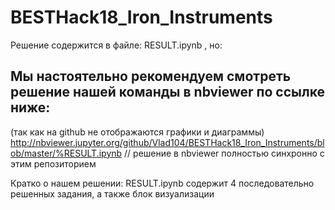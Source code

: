 # BESTHack18_Iron_Instruments
Решение содержится в файле: RESULT.ipynb , но:
## Мы настоятельно рекомендуем смотреть решение нашей команды в nbviewer по ссылке ниже:
(так как на github не отображаются графики и диаграммы)
http://nbviewer.jupyter.org/github/Vlad104/BESTHack18_Iron_Instruments/blob/master/%RESULT.ipynb
// решение в nbviewer полностью синхронно с этим репозиторием

Кратко о нашем решении:
RESULT.ipynb содержит 4 последовательно решенных задания, а также блок визуализации
